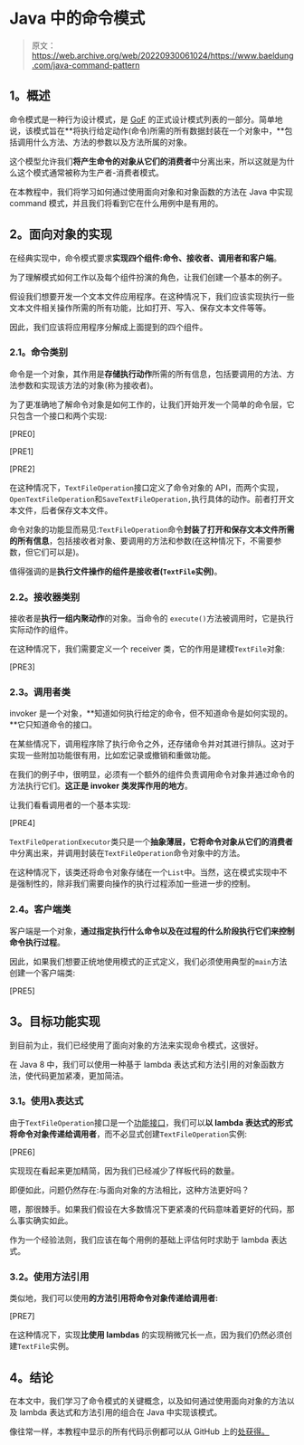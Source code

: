 # Java 中的命令模式

> 原文：<https://web.archive.org/web/20220930061024/https://www.baeldung.com/java-command-pattern>

## **1。概述**

命令模式是一种行为设计模式，是 [GoF](https://web.archive.org/web/20221024094653/https://en.wikipedia.org/wiki/Design_Patterns) 的正式设计模式列表的一部分。简单地说，该模式旨在**将执行给定动作(命令)所需的所有数据封装在一个对象中，**包括调用什么方法、方法的参数以及方法所属的对象。

这个模型允许我们**将产生命令的对象从它们的消费者**中分离出来，所以这就是为什么这个模式通常被称为生产者-消费者模式。

在本教程中，我们将学习如何通过使用面向对象和对象函数的方法在 Java 中实现 command 模式，并且我们将看到它在什么用例中是有用的。

## **2。面向对象的实现**

在经典实现中，命令模式要求**实现四个组件:命令、接收者、调用者和客户端**。

为了理解模式如何工作以及每个组件扮演的角色，让我们创建一个基本的例子。

假设我们想要开发一个文本文件应用程序。在这种情况下，我们应该实现执行一些文本文件相关操作所需的所有功能，比如打开、写入、保存文本文件等等。

因此，我们应该将应用程序分解成上面提到的四个组件。

### **2.1。命令类别**

命令是一个对象，其作用是**存储执行动作**所需的所有信息，包括要调用的方法、方法参数和实现该方法的对象(称为接收者)。

为了更准确地了解命令对象是如何工作的，让我们开始开发一个简单的命令层，它只包含一个接口和两个实现:

[PRE0]

[PRE1]

[PRE2]

在这种情况下，`TextFileOperation`接口定义了命令对象的 API，而两个实现，`OpenTextFileOperation`和`SaveTextFileOperation,`执行具体的动作。前者打开文本文件，后者保存文本文件。

命令对象的功能显而易见:`TextFileOperation`命令**封装了打开和保存文本文件所需的所有信息**，包括接收者对象、要调用的方法和参数(在这种情况下，不需要参数，但它们可以是)。

值得强调的是**执行文件操作的组件是接收者(`TextFile`实例)**。

### **2.2。接收器类别**

接收者是**执行一组内聚动作**的对象。当命令的 `execute()`方法被调用时，它是执行实际动作的组件。

在这种情况下，我们需要定义一个 receiver 类，它的作用是建模`TextFile`对象:

[PRE3]

### **2.3。调用者类**

invoker 是一个对象，**知道如何执行给定的命令，但不知道命令是如何实现的。**它只知道命令的接口。

在某些情况下，调用程序除了执行命令之外，还存储命令并对其进行排队。这对于实现一些附加功能很有用，比如宏记录或撤销和重做功能。

在我们的例子中，很明显，必须有一个额外的组件负责调用命令对象并通过命令的方法执行它们。**这正是 invoker 类发挥作用的地方**。

让我们看看调用者的一个基本实现:

[PRE4]

`TextFileOperationExecutor`类只是一个**抽象薄层，它将命令对象从它们的消费者**中分离出来，并调用封装在`TextFileOperation`命令对象中的方法。

在这种情况下，该类还将命令对象存储在一个`List`中。当然，这在模式实现中不是强制性的，除非我们需要向操作的执行过程添加一些进一步的控制。

### **2.4。客户端类**

客户端是一个对象，**通过指定执行什么命令以及在过程的什么阶段执行它们来控制命令执行过程**。

因此，如果我们想要正统地使用模式的正式定义，我们必须使用典型的`main`方法创建一个客户端类:

[PRE5]

## **3。目标功能实现**

到目前为止，我们已经使用了面向对象的方法来实现命令模式，这很好。

在 Java 8 中，我们可以使用一种基于 lambda 表达式和方法引用的对象函数方法，使代码更加紧凑，更加简洁。

### **3.1。使用λ表达式**

由于`TextFileOperation`接口是一个[功能接口](https://web.archive.org/web/20221024094653/https://docs.oracle.com/en/java/javase/11/docs/api/java.base/java/util/function/package-summary.html)，我们可以**以 lambda 表达式的形式将命令对象传递给调用者**，而不必显式创建`TextFileOperation`实例:

[PRE6]

实现现在看起来更加精简，因为我们已经减少了样板代码的数量。

即便如此，问题仍然存在:与面向对象的方法相比，这种方法更好吗？

嗯，那很棘手。如果我们假设在大多数情况下更紧凑的代码意味着更好的代码，那么事实确实如此。

作为一个经验法则，我们应该在每个用例的基础上评估何时求助于 lambda 表达式。

### **3.2。使用方法引用**

类似地，我们可以使用**的方法引用将命令对象传递给调用者:**

[PRE7]

在这种情况下，实现**比使用 lambdas** 的实现稍微冗长一点，因为我们仍然必须创建`TextFile`实例。

## **4。结论**

在本文中，我们学习了命令模式的关键概念，以及如何通过使用面向对象的方法以及 lambda 表达式和方法引用的组合在 Java 中实现该模式。

像往常一样，本教程中显示的所有代码示例都可以从 GitHub 上的[处获得。](https://web.archive.org/web/20221024094653/https://github.com/eugenp/tutorials/tree/master/patterns-modules/design-patterns-behavioral)